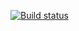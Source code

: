 [![Build status](https://ci.appveyor.com/api/projects/status/1026q2524ua6osl7?svg=true)](https://ci.appveyor.com/project/MarinaOliynyk/aqa-2-4-1-pageobject)